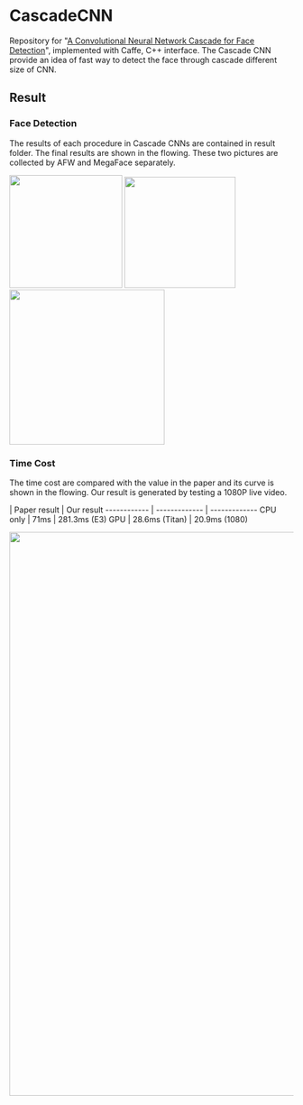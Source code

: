 # CascadeCNN

Repository for "[A Convolutional Neural Network Cascade for Face Detection](http://www.cv-foundation.org/openaccess/content_cvpr_2015/papers/Li_A_Convolutional_Neural_2015_CVPR_paper.pdf)", implemented with Caffe, C++ interface. The Cascade CNN provide an idea of fast way to detect the face through cascade different size of CNN.

## Result

### Face Detection 

The results of each procedure in Cascade CNNs are contained in result folder. The final results are shown in the flowing. These two pictures are collected by AFW and MegaFace separately.

<img src="https://github.com/foreverYoungGitHub/CascadeCNN/blob/master/result//4_Dancing_Dancing_4_33/9.jpg" width="200">
<img src="https://github.com/foreverYoungGitHub/CascadeCNN/blob/master/result/121_12105541%40N05_4811548600_1/8.jpg" width="197">
<img src="https://github.com/foreverYoungGitHub/CascadeCNN/blob/master/result/901_9019583%40N08_8032652775_0/8.jpg" width="275">

### Time Cost

The time cost are compared with the value in the paper and its curve is shown in the flowing. Our result is generated by testing a 1080P live video.

 | Paper result | Our result
------------ | ------------- | -------------
CPU only | 71ms | 281.3ms (E3)
GPU | 28.6ms (Titan) | 20.9ms (1080)

<img src="https://github.com/foreverYoungGitHub/CascadeCNN/blob/master/result/time_cost.png" width="1000">
